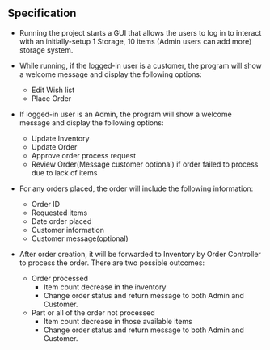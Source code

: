 ## Specification

* Running the project starts a GUI that allows the users to log in to interact with an initially-setup 1 Storage, 10 items (Admin users can add more) storage system.
* While running, if the logged-in user is a customer, the program will show a welcome message and display the following options:
  * Edit Wish list
  * Place Order

* If logged-in user is an Admin, the program will show a welcome message and display the following options:
  * Update Inventory
  * Update Order
  * Approve order process request
  * Review Order(Message customer optional) if order failed to process due to lack of items

* For any orders placed, the order will include the following information:
  * Order ID
  * Requested items
  * Date order placed
  * Customer information
  * Customer message(optional)

* After order creation, it will be forwarded to Inventory by Order Controller to process the order. There are two possible outcomes:
  * Order processed
    * Item count decrease in the inventory
    * Change order status and return message to both Admin and Customer.
  * Part or all of the order not processed
    * Item count decrease in those available items
    * Change order status and return message to both Admin and Customer.

